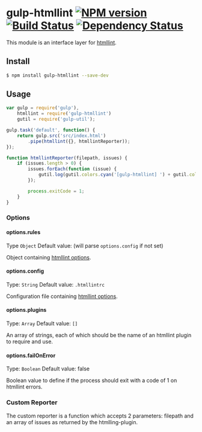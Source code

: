# gulp-htmllint [![NPM version][npm-image]][npm-url] [![Build Status][travis-image]][travis-url] [![Dependency Status][depstat-image]][depstat-url]

This module is an interface layer for [htmllint](https://github.com/htmllint/htmllint/).

## Install

```sh
$ npm install gulp-htmllint --save-dev
```

## Usage

```js
var gulp = require('gulp'),
	htmllint = require('gulp-htmllint')
	gutil = require('gulp-util');

gulp.task('default', function() {
	return gulp.src('src/index.html')
		.pipe(htmllint({}, htmllintReporter));
});

function htmllintReporter(filepath, issues) {
	if (issues.length > 0) {
		issues.forEach(function (issue) {
			gutil.log(gutil.colors.cyan('[gulp-htmllint] ') + gutil.colors.white(filepath + ' [' + issue.line + ',' + issue.column + ']: ') + gutil.colors.red('(' + issue.code + ') ' + issue.msg));
		});

		process.exitCode = 1;
	}
}
```

### Options

#### options.rules
Type `Object`
Default value: (will parse `options.config` if not set)

Object containing [htmllint options](https://github.com/htmllint/htmllint/wiki/Options).

#### options.config
Type: `String`
Default value: `.htmllintrc`

Configuration file containing [htmllint options](https://github.com/htmllint/htmllint/wiki/Options).

#### options.plugins
Type: `Array`
Default value: `[]`

An array of strings, each of which should be the name of an htmllint plugin to require and use.

#### options.failOnError
Type: `Boolean`
Default value: false

Boolean value to define if the process should exit with a code of 1 on htmllint errors.

### Custom Reporter

The custom reporter is a function which accepts 2 parameters: filepath and an array of issues as returned by the htmlling-plugin.

[npm-url]: https://www.npmjs.com/package/gulp-htmllint
[npm-image]: https://badge.fury.io/js/gulp-htmllint.svg
[travis-url]: https://travis-ci.org/yvanavermaet/gulp-htmllint
[travis-image]: https://img.shields.io/travis/yvanavermaet/gulp-htmllint.svg?branch=master
[depstat-url]: https://david-dm.org/yvanavermaet/gulp-htmllint
[depstat-image]: https://david-dm.org/yvanavermaet/gulp-htmllint.svg
